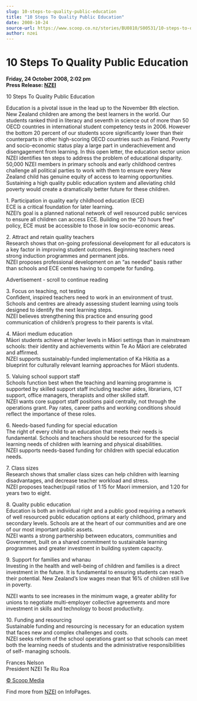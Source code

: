 ```yaml
---
slug: 10-steps-to-quality-public-education
title: "10 Steps To Quality Public Education"
date: 2008-10-24
source-url: https://www.scoop.co.nz/stories/BU0810/S00531/10-steps-to-quality-public-education.htm
author: nzei
---
```

10 Steps To Quality Public Education
====================================

**Friday, 24 October 2008, 2:02 pm**  
**Press Release: [NZEI](https://info.scoop.co.nz/NZEI)**

10 Steps To Quality Public Education

Education is a pivotal issue in the lead up to the November 8th election. New Zealand children are among the best learners in the world. Our students ranked third in literacy and seventh in science out of more than 50 OECD countries in international student competency tests in 2006. However the bottom 20 percent of our students score significantly lower than their counterparts in other high-scoring OECD countries such as Finland. Poverty and socio-economic status play a large part in underachievement and disengagement from learning. In this open letter, the education sector union NZEI identifies ten steps to address the problem of educational disparity. 50,000 NZEI members in primary schools and early childhood centres challenge all political parties to work with them to ensure every New Zealand child has genuine equity of access to learning opportunities. Sustaining a high quality public education system and alleviating child poverty would create a dramatically better future for these children.

1\. Participation in quality early childhood education (ECE)  
ECE is a critical foundation for later learning.  
NZEI’s goal is a planned national network of well resourced public services to ensure all children can access ECE. Building on the “20 hours free” policy, ECE must be accessible to those in low socio-economic areas.

2\. Attract and retain quality teachers  
Research shows that on-going professional development for all educators is a key factor in improving student outcomes. Beginning teachers need strong induction programmes and permanent jobs.  
NZEI proposes professional development on an “as needed” basis rather than schools and ECE centres having to compete for funding.

Advertisement - scroll to continue reading





3\. Focus on teaching, not testing  
Confident, inspired teachers need to work in an environment of trust. Schools and centres are already assessing student learning using tools designed to identify the next learning steps.  
NZEI believes strengthening this practice and ensuring good communication of children’s progress to their parents is vital.

4\. Māori medium education  
Māori students achieve at higher levels in Māori settings than in mainstream schools: their identity and achievements within Te Ao Māori are celebrated and affirmed.  
NZEI supports sustainably-funded implementation of Ka Hikitia as a blueprint for culturally relevant learning approaches for Māori students.

5\. Valuing school support staff  
Schools function best when the teaching and learning programme is supported by skilled support staff including teacher aides, librarians, ICT support, office managers, therapists and other skilled staff.  
NZEI wants core support staff positions paid centrally, not through the operations grant. Pay rates, career paths and working conditions should reflect the importance of these roles.

6\. Needs-based funding for special education  
The right of every child to an education that meets their needs is fundamental. Schools and teachers should be resourced for the special learning needs of children with learning and physical disabilities.  
NZEI supports needs-based funding for children with special education needs.

7\. Class sizes  
Research shows that smaller class sizes can help children with learning disadvantages, and decrease teacher workload and stress.  
NZEI proposes teacher/pupil ratios of 1:15 for Maori immersion, and 1:20 for years two to eight.

8\. Quality public education  
Education is both an individual right and a public good requiring a network of well resourced public education options at early childhood, primary and secondary levels. Schools are at the heart of our communities and are one of our most important public assets.  
NZEI wants a strong partnership between educators, communities and Government, built on a shared commitment to sustainable learning programmes and greater investment in building system capacity.

9\. Support for families and whanau  
Investing in the health and well-being of children and families is a direct investment in the future. It is fundamental to ensuring students can reach their potential. New Zealand’s low wages mean that 16% of children still live in poverty.

NZEI wants to see increases in the minimum wage, a greater ability for unions to negotiate multi-employer collective agreements and more investment in skills and technology to boost productivity.

10\. Funding and resourcing  
Sustainable funding and resourcing is necessary for an education system that faces new and complex challenges and costs.  
NZEI seeks reform of the school operations grant so that schools can meet both the learning needs of students and the administrative responsibilities of self- managing schools.

  
Frances Nelson  
President NZEI Te Riu Roa  

[© Scoop Media](http://www.scoop.co.nz/about/terms.html)

Find more from [NZEI](https://info.scoop.co.nz/NZEI) on InfoPages.
